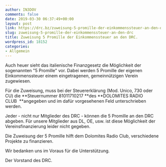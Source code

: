 ```yaml
---
author: IN3DOV
comments: false
date: 2019-03-30 06:37:49+00:00
layout: post
link: https://drc.bz/zuweisung-5-promille-der-einkommenssteuer-an-den-drc/
slug: zuweisung-5-promille-der-einkommenssteuer-an-den-drc
title: Zuweisung 5 Promille der Einkommenssteuer an den DRC.
wordpress_id: 18152
categories:
- Allgemein
---
```


Auch heuer sieht das italienische Finanzgesetz die Möglichkeit der sogenannten "5 Promille" vor. Dabei werden 5 Promille der eigenen Einkommenssteuer einem eingetragenen, gemeinnützigen Verein zugewiesen.




Für die Zuweisung, muss bei der Steuererklärung (Mod. Unico, 730 oder CU) die **Steuernummer 81011710217 **des **DOLOMITES RADIO CLUB  **angegeben und im dafür vorgesehenen Feld unterschrieben werden.




Jeder - nicht nur Mitglieder des DRC - können die 5 Promille an den DRC abgeben. Für unsere Mitglieder aus DL, OE, usw. ist diese Möglichkeit der Vereinsfinanzierung leider nicht gegeben.




Die Zuweisung der 5 Promille hilft dem Dolomites Radio Club, verschiedene Projekte zu finanzieren.




Wir bedanken uns im Voraus für die Unterstützung.




Der Vorstand des DRC.
